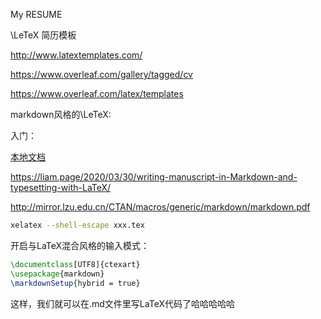 

My RESUME

\LeTeX 简历模板

http://www.latextemplates.com/

https://www.overleaf.com/gallery/tagged/cv

https://www.overleaf.com/latex/templates

markdown风格的\LeTeX:

入门：

[本地文档](file:///C:/Users/beidongjiedeguang/OneDrive/a_resume/marddown风格的latex/markdown/markdown.html#latex)

https://liam.page/2020/03/30/writing-manuscript-in-Markdown-and-typesetting-with-LaTeX/

http://mirror.lzu.edu.cn/CTAN/macros/generic/markdown/markdown.pdf

```bash
xelatex --shell-escape xxx.tex
```

开启与LaTeX混合风格的输入模式：

```latex
\documentclass[UTF8]{ctexart}
\usepackage{markdown}
\markdownSetup{hybrid = true}
```

这样，我们就可以在.md文件里写LaTeX代码了哈哈哈哈哈

